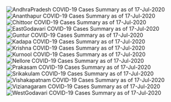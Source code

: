 
<img src="https://deepuhub.github.io/COVID-19/GraphsGenerated/17-Jul-2020/AndhraPradesh_17-Jul-2020.jpg" alt="AndhraPradesh COVID-19 Cases Summary as of 17-Jul-2020">
 <br>										  
<img src="https://deepuhub.github.io/COVID-19/GraphsGenerated/17-Jul-2020/Ananthapur_17-Jul-2020.jpg" alt="Ananthapur COVID-19 Cases Summary as of 17-Jul-2020">
 <br>										  
<img src="https://deepuhub.github.io/COVID-19/GraphsGenerated/17-Jul-2020/Chittoor_17-Jul-2020.jpg" alt="Chittoor COVID-19 Cases Summary as of 17-Jul-2020">
 <br>										  
<img src="https://deepuhub.github.io/COVID-19/GraphsGenerated/17-Jul-2020/EastGodavari_17-Jul-2020.jpg" alt="EastGodavari COVID-19 Cases Summary as of 17-Jul-2020">
 <br>										  
<img src="https://deepuhub.github.io/COVID-19/GraphsGenerated/17-Jul-2020/Guntur_17-Jul-2020.jpg" alt="Guntur COVID-19 Cases Summary as of 17-Jul-2020">
 <br>										  
<img src="https://deepuhub.github.io/COVID-19/GraphsGenerated/17-Jul-2020/Kadapa_17-Jul-2020.jpg" alt="Kadapa COVID-19 Cases Summary as of 17-Jul-2020">
 <br>										  
<img src="https://deepuhub.github.io/COVID-19/GraphsGenerated/17-Jul-2020/Krishna_17-Jul-2020.jpg" alt="Krishna COVID-19 Cases Summary as of 17-Jul-2020">
 <br>										  
<img src="https://deepuhub.github.io/COVID-19/GraphsGenerated/17-Jul-2020/Kurnool_17-Jul-2020.jpg" alt="Kurnool COVID-19 Cases Summary as of 17-Jul-2020">
 <br>										  
<img src="https://deepuhub.github.io/COVID-19/GraphsGenerated/17-Jul-2020/Nellore_17-Jul-2020.jpg" alt="Nellore COVID-19 Cases Summary as of 17-Jul-2020">
 <br>										  
<img src="https://deepuhub.github.io/COVID-19/GraphsGenerated/17-Jul-2020/Prakasam_17-Jul-2020.jpg" alt="Prakasam COVID-19 Cases Summary as of 17-Jul-2020">
 <br>										  
<img src="https://deepuhub.github.io/COVID-19/GraphsGenerated/17-Jul-2020/Srikakulam_17-Jul-2020.jpg" alt="Srikakulam COVID-19 Cases Summary as of 17-Jul-2020">
 <br>										  
<img src="https://deepuhub.github.io/COVID-19/GraphsGenerated/17-Jul-2020/Vishakapatnam_17-Jul-2020.jpg" alt="Vishakapatnam COVID-19 Cases Summary as of 17-Jul-2020">
 <br>										  
<img src="https://deepuhub.github.io/COVID-19/GraphsGenerated/17-Jul-2020/Vizianagaram_17-Jul-2020.jpg" alt="Vizianagaram COVID-19 Cases Summary as of 17-Jul-2020">
 <br>										  
<img src="https://deepuhub.github.io/COVID-19/GraphsGenerated/17-Jul-2020/WestGodavari_17-Jul-2020.jpg" alt="WestGodavari COVID-19 Cases Summary as of 17-Jul-2020">
 <br> 